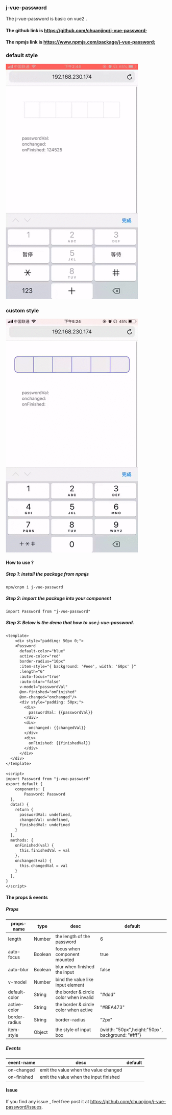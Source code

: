 ### j-vue-password

The j-vue-password is basic on vue2 .

#### The github link is https://github.com/chuanjing/j-vue-password;
#### The npmjs link is https://www.npmjs.com/package/j-vue-password;

### default style 
 ![image](https://github.com/chuanjing/j-vue-password/blob/master/assets/j-vue-password.gif)
### custom style
 ![image](https://github.com/chuanjing/j-vue-password/blob/master/assets/custom-password.gif)
#### How to use ?

##### Step 1: install the package from npmjs
```
npm/cnpm i j-vue-password
```

##### Step 2: import the package into your component
```
import Password from "j-vue-password"
```
##### Step 3: Below is the demo that how to use j-vue-password.
```
<template>
	<div style="padding: 50px 0;">
    <Password
      default-color="blue"
      active-color="red"
      border-radius="10px"
      :item-style="{ background: '#eee', width: '60px' }"
      :length="6"
      :auto-focus="true"
      :auto-blur="false"
      v-model="passwordVal" 
      @on-finished="onFinished"
      @on-changed="onchanged"/>
      <div style="padding: 50px;">
        <div>
          passwordVal: {{passwordVal}}
        </div>
        <div>
          onchanged: {{changedVal}}
        </div>
        <div>
          onFinished: {{finishedVal}}
        </div>
      </div>
  </div>
</template>

<script>
import Password from "j-vue-password"
export default {
	components: {
		Password: Password
  },
  data() {
    return {
      passwordVal: undefined,
      changedVal: undefined,
      finishedVal: undefined
    }
  },
  methods: {
    onFinished(val) {
      this.finishedVal = val
    },
    onchanged(val) {
      this.changedVal = val
    }
  },
}
</script>

```
#### The props & events

##### Props
| props-name  | type | desc                                   | default                                           |
| -------------|------- | -------------------------------------- | ------------------------------------------------- |
| length        |Number| the length of the password             | 6                                                 |
| auto-focus    | Boolean | focus when component mounted           | true                                              |
| auto-blur     |Boolean |blur when finished the input           | false                                             |
| v-model       |Number |bind the value like input element      |                                                   |
| default-color |String |the border & circle color when invalid | "#ddd"                                             |
| active-color  | String|the border & circle color when active  |   "#BEA473"                                                |
| border-radius | String|border-radius                          |   "2px"                                                |
| item-style    | Object|the style of input box                 | {width: "50px",height:"50px",	background: "#fff"} |
##### Events
| event-name  | desc                                   | default |
| ----------- | -------------------------------------- | ------- |
| on-changed  | emit the value when the value changed  |         |
| on-finished | emit the value when the input finished |         |

#### Issue

If you find any issue , feel free post it at https://github.com/chuanjing/j-vue-password/issues.
